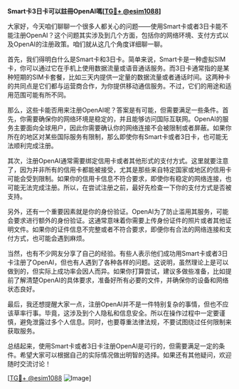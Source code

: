 **Smart卡3日卡可以註冊OpenAI嗎[[TG💪+ @esim1088](https://t.me/s/esim1088)]**

大家好，今天咱们聊聊一个很多人都关心的问题——使用Smart卡或者3日卡能不能注册OpenAI？这个问题其实涉及到几个方面，包括你的网络环境、支付方式以及OpenAI的注册政策。咱们就从这几个角度详细聊一聊。

首先，我们得明白什么是Smart卡和3日卡。简单来说，Smart卡是一种虚拟SIM卡，你可以通过它在手机上使用数据流量或语音通话服务。而3日卡通常指的是某种短期的SIM卡套餐，比如三天内提供一定量的数据流量或者通话时间。这两种卡的共同点是它们都与运营商合作，为你提供移动通信服务。不过，它们的用途和适用范围可能有所不同。

那么，这些卡能否用来注册OpenAI呢？答案是有可能，但需要满足一些条件。首先，你需要确保你的网络环境是稳定的，并且能够访问国际互联网。OpenAI的服务主要面向全球用户，因此你需要确认你的网络连接不会被限制或者屏蔽。如果你所在的地区对某些国际服务有限制，那么即使你有Smart卡或者3日卡，也可能无法顺利完成注册。

其次，注册OpenAI通常需要绑定信用卡或者其他形式的支付方式。这里就要注意了，因为并非所有的信用卡都能被接受，尤其是那些来自特定国家或地区的信用卡可能会受到限制。如果你的信用卡信息不符合要求，即使你有稳定的网络连接，也可能无法完成注册。所以，在尝试注册之前，最好先检查一下你的支付方式是否被支持。

另外，还有一个重要因素就是你的身份验证。OpenAI为了防止滥用其服务，可能会要求进行额外的身份验证。这通常意味着你需要上传身份证件的照片或者其他证明文件。如果你的证件信息不完整或者不符合要求，即便你有合法的网络连接和支付方式，也可能会遇到麻烦。

当然，也有不少网友分享了自己的经验。有些人表示他们成功用Smart卡或者3日卡注册了OpenAI，但也有人遇到了各种各样的问题。这说明，虽然理论上是可以做到的，但实际上成功率会因人而异。如果你打算尝试，建议多做些准备，比如提前了解清楚OpenAI的具体要求，准备好所有必要的文件，并确保你的设备和网络状态良好。

最后，我还想提醒大家一点，注册OpenAI并不是一件特别复杂的事情，但也不应该草率行事。毕竟，这涉及到个人隐私和信息安全。所以在操作过程中一定要谨慎，避免泄露过多个人信息。同时，也要尊重法律法规，不要试图绕过任何限制来获取服务。

总结起来，使用Smart卡或者3日卡注册OpenAI是可行的，但需要满足一定的条件。希望大家可以根据自己的实际情况做出明智的选择。如果还有其他疑问，欢迎随时交流讨论！

[[TG💪+ @esim1088](https://t.me/s/esim1088) ![Image](https://i.postimg.cc/4NQfJmqS/Snipaste-2025-05-13-00-14-12.png)]